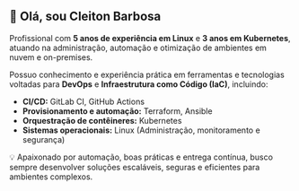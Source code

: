 ## 👋 Olá, sou Cleiton Barbosa

Profissional com **5 anos de experiência em Linux** e **3 anos em Kubernetes**, atuando na administração, automação e otimização de ambientes em nuvem e on-premises.  

Possuo conhecimento e experiência prática em ferramentas e tecnologias voltadas para **DevOps** e **Infraestrutura como Código (IaC)**, incluindo:

- **CI/CD:** GitLab CI, GitHub Actions  
- **Provisionamento e automação:** Terraform, Ansible  
- **Orquestração de contêineres:** Kubernetes  
- **Sistemas operacionais:** Linux (Administração, monitoramento e segurança)  

💡 Apaixonado por automação, boas práticas e entrega contínua, busco sempre desenvolver soluções escaláveis, seguras e eficientes para ambientes complexos.
